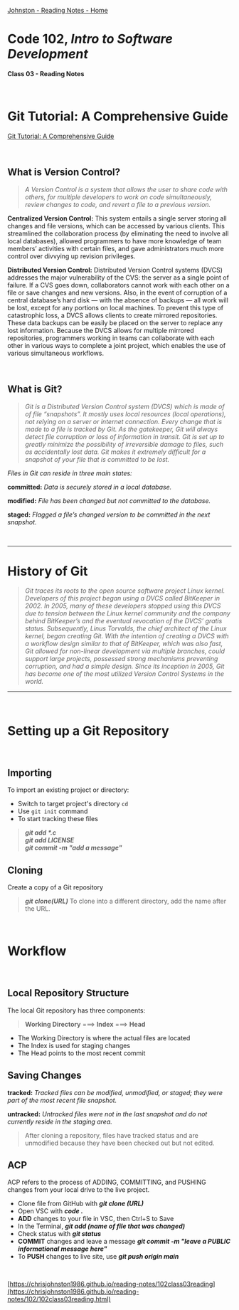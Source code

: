 [Johnston - Reading Notes - Home](https://chrisjohnston1986.github.io/reading-notes/)

# Code 102, _Intro to Software Development_ 
**Class 03 - Reading Notes**

&nbsp;
&nbsp;

# Git Tutorial: A Comprehensive Guide
  
[Git Tutorial: A Comprehensive Guide](https://blog.udemy.com/git-tutorial-a-comprehensive-guide/)

&nbsp;

## What is Version Control?

> _A Version Control is a system that allows the user to share code with others, for multiple developers to work on code simultaneously, review changes to code, and revert a file to a previous version._

**Centralized Version Control:** This system entails a single server storing all changes and file versions, which can be accessed by various clients. This streamlined the collaboration process (by eliminating the need to involve all local databases), allowed programmers to have more knowledge of team members’ activities with certain files, and gave administrators much more control over divvying up revision privileges.

**Distributed Version Control:** Distributed Version Control systems (DVCS) addresses the major vulnerability of the CVS: the server as a single point of failure. If a CVS goes down, collaborators cannot work with each other on a file or save changes and new versions. Also, in the event of corruption of a central database’s hard disk — with the absence of backups — all work will be lost, except for any portions on local machines. To prevent this type of catastrophic loss, a DVCS allows clients to create mirrored repositories. These data backups can be easily be placed on the server to replace any lost information. Because the DVCS allows for multiple mirrored repositories, programmers working in teams can collaborate with each other in various ways to complete a joint project, which enables the use of various simultaneous workflows.

&nbsp;

## What is Git?

> _Git is a Distributed Version Control system (DVCS) which is made of of file “snapshots”. It mostly uses local resources (local operations), not relying on a server or internet connection. Every change that is made to a file is tracked by Git. As the gatekeeper, Git will always detect file corruption or loss of information in transit. Git is set up to greatly minimize the possibility of irreversible damage to files, such as accidentally lost data. Git makes it extremely difficult for a snapshot of your file that is committed to be lost._

_Files in Git can reside in three main states:_

**committed:** _Data is securely stored in a local database._

**modified:** _File has been changed but not committed to the database._

**staged:** _Flagged a file’s changed version to be committed in the next snapshot._

&nbsp;
&nbsp;

<hr>

# History of Git

> _Git traces its roots to the open source software project Linux kernel. Developers of this project began using a DVCS called BitKeeper in 2002. In 2005, many of these developers stopped using this DVCS due to tension between the Linux kernel community and the company behind BitKeeper’s and the eventual revocation of the DVCS’ gratis status. Subsequently, Linus Torvalds, the chief architect of the Linux kernel, began creating Git. With the intention of creating a DVCS with a workflow design similar to that of BitKeeper, which was also fast, Git allowed for non-linear development via multiple branches, could support large projects, possessed strong mechanisms preventing corruption, and had a simple design. Since its inception in 2005, Git has become one of the most utilized Version Control Systems in the world._

<hr>

&nbsp;

# Setting up a Git Repository

&nbsp;

## Importing
To import an existing project or directory:

- Switch to target project's directory `cd`
- Use `git init` command
- To start tracking these files

> ___git add *.c___   
> ***git add LICENSE***   
>  ***git commit -m "add a message"***

## Cloning

Create a copy of a Git repository
>***git clone(URL)***
To clone into a different directory, add the name after the URL.

&nbsp;

# Workflow

&nbsp;

## Local Repository Structure

The local Git repository has three components:
> **Working Directory**   ===>   **Index**   ===>   **Head**

- The Working Directory is where the actual files are located
- The Index is used for staging changes
- The Head points to the most recent commit

## Saving Changes

**tracked:** _Tracked files can be modified, unmodified, or staged; they were part of the most recent file snapshot._

**untracked:** _Untracked files were not in the last snapshot and do not currently reside in the staging area._

> After cloning a repository, files have tracked status and are unmodified because they have been checked out but not edited.

## ACP
ACP refers to the process of ADDING, COMMITTING, and PUSHING changes from your local drive to the live project.

- Clone file from GitHub with ***git clone (URL)***
- Open VSC with ***code .***
- **ADD** changes to your file in VSC, then Ctrl+S to Save
- In the Terminal,  ***git add (name of file that was changed)*** 
- Check status with ***git status***
- **COMMIT** changes and leave a message ***git commit -m "leave a PUBLIC informational message here"***
- To **PUSH** changes to live site, use ***git push origin main***

&nbsp;
&nbsp;

[https://chrisjohnston1986.github.io/reading-notes/102class03reading](https://chrisjohnston1986.github.io/reading-notes/102/102class03reading.html)
